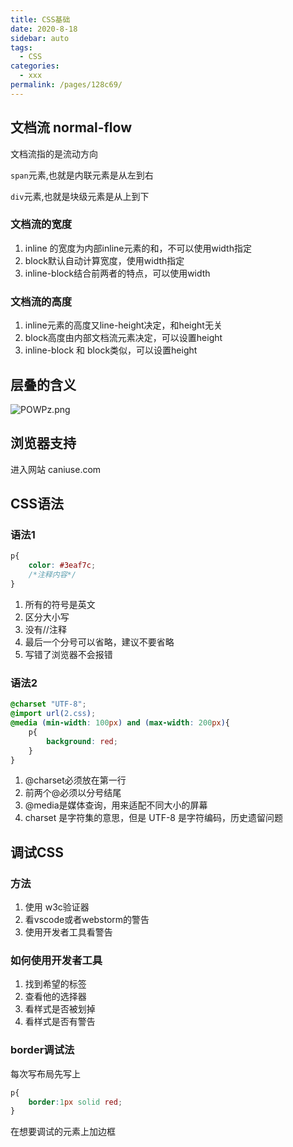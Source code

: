 ```yaml
---
title: CSS基础
date: 2020-8-18
sidebar: auto
tags: 
  - CSS
categories: 
  - xxx
permalink: /pages/128c69/
---
```

 
## 文档流 normal-flow
文档流指的是流动方向

`span`元素,也就是内联元素是从左到右

`div`元素,也就是块级元素是从上到下

### 文档流的宽度
1. inline 的宽度为内部inline元素的和，不可以使用width指定
2. block默认自动计算宽度，使用width指定
3. inline-block结合前两者的特点，可以使用width
### 文档流的高度
1. inline元素的高度又line-height决定，和height无关
2. block高度由内部文档流元素决定，可以设置height
3. inline-block 和 block类似，可以设置height


## 层叠的含义
![POWPz.png](https://ss.im5i.com/2021/08/12/POWPz.png)

## 浏览器支持
进入网站 caniuse.com

## CSS语法
### 语法1
```css
p{
    color: #3eaf7c;
    /*注释内容*/
}
```
1. 所有的符号是英文
2. 区分大小写
3. 没有//注释
4. 最后一个分号可以省略，建议不要省略
5. 写错了浏览器不会报错
### 语法2
```css
@charset "UTF-8";
@import url(2.css);
@media (min-width: 100px) and (max-width: 200px){
    p{
        background: red;
    }
}
```
1. @charset必须放在第一行
2. 前两个@必须以分号结尾
3. @media是媒体查询，用来适配不同大小的屏幕
4. charset 是字符集的意思，但是 UTF-8 是字符编码，历史遗留问题

## 调试CSS    
### 方法
1. 使用 w3c验证器
2. 看vscode或者webstorm的警告
3. 使用开发者工具看警告
### 如何使用开发者工具
1. 找到希望的标签
2. 查看他的选择器
3. 看样式是否被划掉
4. 看样式是否有警告
### border调试法
每次写布局先写上
```css
p{
    border:1px solid red;
}
```
在想要调试的元素上加边框

